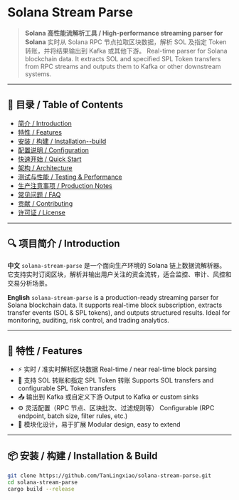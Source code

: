 # Solana Stream Parse

> **Solana 高性能流解析工具 / High-performance streaming parser for Solana**
> 实时从 Solana RPC 节点拉取区块数据，解析 SOL 及指定 Token 转账，并将结果输出到 Kafka 或其他下游。
> Real-time parser for Solana blockchain data. It extracts SOL and specified SPL Token transfers from RPC streams and outputs them to Kafka or other downstream systems.

---

## 📑 目录 / Table of Contents
- [简介 / Introduction](#-项目简介--introduction)
- [特性 / Features](#-特性--features)
- [安装 / 构建 / Installation--build](#-安装--构建--installation--build)
- [配置说明 / Configuration](#-配置说明--configuration)
- [快速开始 / Quick Start](#-快速开始--quick-start)
- [架构 / Architecture](#-架构--architecture)
- [测试与性能 / Testing & Performance](#-测试与性能--testing--performance)
- [生产注意事项 / Production Notes](#-生产注意事项--production-notes)
- [常见问题 / FAQ](#-常见问题--faq)
- [贡献 / Contributing](#-贡献--contributing)
- [许可证 / License](#-许可证--license)

---

## 🔍 项目简介 / Introduction

**中文**
`solana-stream-parse` 是一个面向生产环境的 Solana 链上数据流解析器。它支持实时订阅区块，解析并输出用户关注的资金流转，适合监控、审计、风控和交易分析场景。

**English**
`solana-stream-parse` is a production-ready streaming parser for Solana blockchain data. It supports real-time block subscription, extracts transfer events (SOL & SPL tokens), and outputs structured results. Ideal for monitoring, auditing, risk control, and trading analytics.

---

## 🚀 特性 / Features

- ⚡ 实时 / 准实时解析区块数据
  Real-time / near real-time block parsing
- 💸 支持 SOL 转账和指定 SPL Token 转账
  Supports SOL transfers and configurable SPL Token transfers
- 📤 输出到 Kafka 或自定义下游
  Output to Kafka or custom sinks
- ⚙️ 灵活配置（RPC 节点、区块批次、过滤规则等）
  Configurable (RPC endpoint, batch size, filter rules, etc.)
- 🔌 模块化设计，易于扩展
  Modular design, easy to extend

---

## 📦 安装 / 构建 / Installation & Build

```bash
git clone https://github.com/TanLingxiao/solana-stream-parse.git
cd solana-stream-parse
cargo build --release